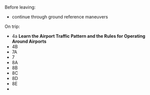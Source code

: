 Before leaving:
- continue through ground reference maneuvers


On trip:
- 4a **Learn the Airport Traffic Pattern and the Rules for Operating Around Airports**
- 4B
- 7A
- 7
- 8A
- 8B
- 8C
- 8D
- 8E
- 